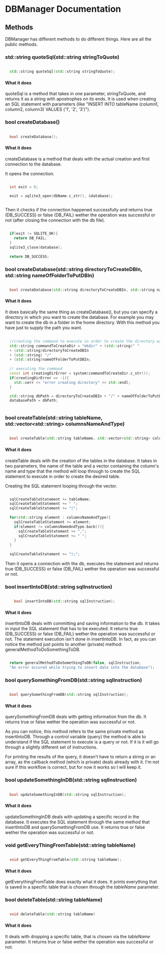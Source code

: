 # DBManager Documentation

## Methods

DBManager has different methods to do different things. Here are all the public methods.

### std::string quoteSql(std::string stringToQuote)

```c++

  std::string quoteSql(std::string stringToQuote);

```

#### What it does

quoteSql is a method that takes in one parameter, stringToQuote, and returns it as a string with apostrophes on its ends. It is used when creating an SQL statement with parameters (like "INSERT INTO tableName (column1, column2, column3) VALUES ('1', '2', '3')").

### bool createDatabase()

```c++

  bool createDatabase();

```

#### What it does

createDatabase is a method that deals with the actual creation and first connection to the database. 

It opens the connection.

```c++

  int exit = 0;

  exit = sqlite3_open(dbName.c_str(), &database);
  
```

Then it checks if the connection happened successfully and returns true (DB\_SUCCESS) or false (DB\_FAIL) wether the operation was successful or not (after closing the connection with the db file).

```c++ 

  if(exit != SQLITE_OK){
    return DB_FAIL;
  }
  sqlite3_close(database);
  
  return DB_SUCCESS;

```

### bool createDatabase(std::string directoryToCreateDBIn, std::string nameOfFolderToPutDBIn)

```c++

  bool createDatabase(std::string directoryToCreateDBIn, std::string nameOfFolderToPutDBIn);

```

#### What it does

It does basically the same thing as createDatabase(), but you can specify a directory in which you want to create the database. For example you may want to create the db in a folder in the home directory. With this method you have just to supply the path you want. 

```c++ 
  
  //creating the command to execute in order to create the directory wanted
  std::string commandToCreateDir = "mkdir" + (std::string)" " 
  + (std::string)directoryToCreateDBIn 
  + (std::string) "/"  
  + (std::string)nameOfFolderToPutDBIn; 
  
  // executing the command
  const int creatingDirError = system(commandToCreateDir.c_str());
  if(creatingDirError == -1){
    std::cerr << "error creating directory" << std::endl;
  }

  std::string dbPath = directoryToCreateDBIn + "/" + nameOfFolderToPutDBIn + "/" + dbName;
  databasePath = dbPath; 
 
```


### bool createTable(std::string tableName, std::vector\<std::string\> columnsNameAndType)

```c++

  bool createTable(std::string tableName, std::vector<std::string> columnsNameAndType);

```

#### What it does

createTable deals with the creation of the tables in the database. It takes in two parameters, the name of the table and a vector containing the column's name and type that the method will loop through to create the SQL statement to execute in order to create the desired table. 

Creating the SQL statement looping through the vector.

```c++

  sqlCreateTableStatement += tableName;
  sqlCreateTableStatement += " ";
  sqlCreateTableStatement += "(";
  
  for(std::string element : columnsNameAndType){
    sqlCreateTableStatement += element;
    if(element != columnsNameAndType.back()){
      sqlCreateTableStatement += ",";
      sqlCreateTableStatement += " ";
    }
  }
  
  sqlCreateTableStatement += ");";

```

Then it opens a connection with the db, executes the statement and returns true (DB\_SUCCESS) or false (DB\_FAIL) wether the operation was successful or not. 

### bool insertIntoDB(std::string sqlInstruction)

```c++

	bool insertIntoDB(std::string sqlInstruction);

```

#### What it does

insertIntoDB deals with committing and saving information to the db. It takes in input the SQL statement that has to be executed. 
It returns true (DB\_SUCCESS) or false (DB\_FAIL) wether the operation was successful or not.
The statement execution isn't done in insertIntoDB. In fact, as you can notice the method just points to another (private) method: generalMethodToDoSomethingToDB. 

```c++ 

  return generalMethodToDoSomethingToDB(false, sqlInstruction, 
  "An error occured while trying to insert data into the database");

```

### bool querySomethingFromDB(std::string sqlInstruction)

```c++

  bool querySomethingFromDB(std::string sqlInstruction);

```

#### What it does

querySomethingFromDB deals with getting information from the db. 
It returns true or false wether the operation was successful or not. 

As you can notice, this method refers to the same private method as insertIntoDB. Through a control variable (query) the method is able to understand if the SQL statement to execute is a query or not. If it is it will go through a slightly different set of instructions. 

For printing the results of the query, it doesn't have to return a string or an array, as the callback method (which is private) deals already with it. I'm not sure if this workflow is correct, but for now it works so I will keep it. 

### bool updateSomethingInDB(std::string sqlInstruction)

```c++

  bool updateSomethingInDB(std::string sqlInstruction);

```

#### What it does

updateSomethingInDB deals with updating a specific record in the database. It executes the SQL statement through the same method that insertIntoDB and querySomethingFromDB use. 
It returns true or false wether the operation was successful or not. 

### void getEveryThingFromTable(std::string tableName)

```c++

  void getEveryThingFromTable(std::string tableName);

```

#### What it does

getEverythingFromTable does exactly what it does. It prints everything that is saved in a specific table that is chosen through the *tableName* parameter.

### bool deleteTable(std::string tableName)

```c++

  void deleteTable(std::string tableName)

```

#### What it does

It deals with dropping a specific table, that is chosen via the *tableName* parameter.
It returns true or false wether the operation was successful or not. 